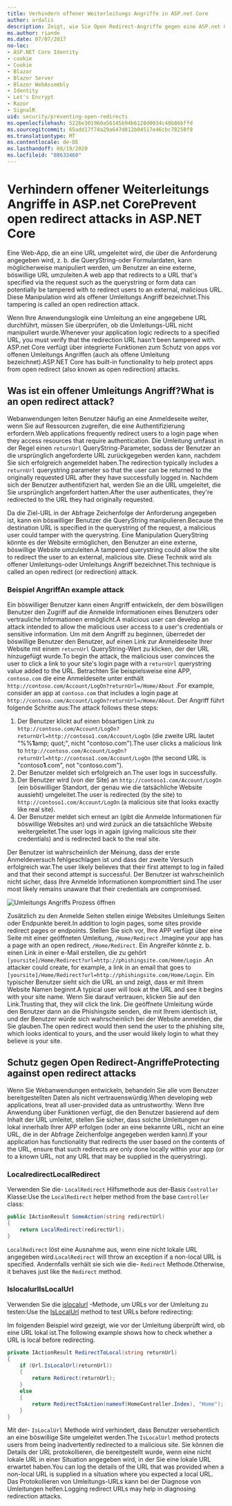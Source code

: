 ```yaml
---
title: Verhindern offener Weiterleitungs Angriffe in ASP.net Core
author: ardalis
description: Zeigt, wie Sie Open Redirect-Angriffe gegen eine ASP.net Core-App verhindern können.
ms.author: riande
ms.date: 07/07/2017
no-loc:
- ASP.NET Core Identity
- cookie
- Cookie
- Blazor
- Blazor Server
- Blazor WebAssembly
- Identity
- Let's Encrypt
- Razor
- SignalR
uid: security/preventing-open-redirects
ms.openlocfilehash: 5226e301960a56145b94b6128d0034c40b86bffd
ms.sourcegitcommit: 65add17f74a29a647d812b04517e46cbc78258f9
ms.translationtype: MT
ms.contentlocale: de-DE
ms.lasthandoff: 08/19/2020
ms.locfileid: "88633460"
---
```

# <a name="prevent-open-redirect-attacks-in-aspnet-core"></a><span data-ttu-id="c341a-103">Verhindern offener Weiterleitungs Angriffe in ASP.net Core</span><span class="sxs-lookup"><span data-stu-id="c341a-103">Prevent open redirect attacks in ASP.NET Core</span></span>

<span data-ttu-id="c341a-104">Eine Web-App, die an eine URL umgeleitet wird, die über die Anforderung angegeben wird, z. b. die QueryString-oder Formulardaten, kann möglicherweise manipuliert werden, um Benutzer an eine externe, böswillige URL umzuleiten.</span><span class="sxs-lookup"><span data-stu-id="c341a-104">A web app that redirects to a URL that's specified via the request such as the querystring or form data can potentially be tampered with to redirect users to an external, malicious URL.</span></span> <span data-ttu-id="c341a-105">Diese Manipulation wird als offener Umleitungs Angriff bezeichnet.</span><span class="sxs-lookup"><span data-stu-id="c341a-105">This tampering is called an open redirection attack.</span></span>

<span data-ttu-id="c341a-106">Wenn Ihre Anwendungslogik eine Umleitung an eine angegebene URL durchführt, müssen Sie überprüfen, ob die Umleitungs-URL nicht manipuliert wurde.</span><span class="sxs-lookup"><span data-stu-id="c341a-106">Whenever your application logic redirects to a specified URL, you must verify that the redirection URL hasn't been tampered with.</span></span> <span data-ttu-id="c341a-107">ASP.net Core verfügt über integrierte Funktionen zum Schutz von apps vor offenen Umleitungs Angriffen (auch als offene Umleitung bezeichnet).</span><span class="sxs-lookup"><span data-stu-id="c341a-107">ASP.NET Core has built-in functionality to help protect apps from open redirect (also known as open redirection) attacks.</span></span>

## <a name="what-is-an-open-redirect-attack"></a><span data-ttu-id="c341a-108">Was ist ein offener Umleitungs Angriff?</span><span class="sxs-lookup"><span data-stu-id="c341a-108">What is an open redirect attack?</span></span>

<span data-ttu-id="c341a-109">Webanwendungen leiten Benutzer häufig an eine Anmeldeseite weiter, wenn Sie auf Ressourcen zugreifen, die eine Authentifizierung erfordern.</span><span class="sxs-lookup"><span data-stu-id="c341a-109">Web applications frequently redirect users to a login page when they access resources that require authentication.</span></span> <span data-ttu-id="c341a-110">Die Umleitung umfasst in der Regel einen `returnUrl` QueryString-Parameter, sodass der Benutzer an die ursprünglich angeforderte URL zurückgegeben werden kann, nachdem Sie sich erfolgreich angemeldet haben.</span><span class="sxs-lookup"><span data-stu-id="c341a-110">The redirection typically includes a `returnUrl` querystring parameter so that the user can be returned to the originally requested URL after they have successfully logged in.</span></span> <span data-ttu-id="c341a-111">Nachdem sich der Benutzer authentifiziert hat, werden Sie an die URL umgeleitet, die Sie ursprünglich angefordert hatten.</span><span class="sxs-lookup"><span data-stu-id="c341a-111">After the user authenticates, they're redirected to the URL they had originally requested.</span></span>

<span data-ttu-id="c341a-112">Da die Ziel-URL in der Abfrage Zeichenfolge der Anforderung angegeben ist, kann ein böswilliger Benutzer die QueryString manipulieren.</span><span class="sxs-lookup"><span data-stu-id="c341a-112">Because the destination URL is specified in the querystring of the request, a malicious user could tamper with the querystring.</span></span> <span data-ttu-id="c341a-113">Eine Manipulation QueryString könnte es der Website ermöglichen, den Benutzer an eine externe, böswillige Website umzuleiten.</span><span class="sxs-lookup"><span data-stu-id="c341a-113">A tampered querystring could allow the site to redirect the user to an external, malicious site.</span></span> <span data-ttu-id="c341a-114">Diese Technik wird als offener Umleitungs-oder Umleitungs Angriff bezeichnet.</span><span class="sxs-lookup"><span data-stu-id="c341a-114">This technique is called an open redirect (or redirection) attack.</span></span>

### <a name="an-example-attack"></a><span data-ttu-id="c341a-115">Beispiel Angriff</span><span class="sxs-lookup"><span data-stu-id="c341a-115">An example attack</span></span>

<span data-ttu-id="c341a-116">Ein böswilliger Benutzer kann einen Angriff entwickeln, der dem böswilligen Benutzer den Zugriff auf die Anmelde Informationen eines Benutzers oder vertrauliche Informationen ermöglicht.</span><span class="sxs-lookup"><span data-stu-id="c341a-116">A malicious user can develop an attack intended to allow the malicious user access to a user's credentials or sensitive information.</span></span> <span data-ttu-id="c341a-117">Um mit dem Angriff zu beginnen, überredet der böswillige Benutzer den Benutzer, auf einen Link zur Anmeldeseite Ihrer Website mit einem `returnUrl` QueryString-Wert zu klicken, der der URL hinzugefügt wurde.</span><span class="sxs-lookup"><span data-stu-id="c341a-117">To begin the attack, the malicious user convinces the user to click a link to your site's login page with a `returnUrl` querystring value added to the URL.</span></span> <span data-ttu-id="c341a-118">Betrachten Sie beispielsweise eine APP, `contoso.com` die eine Anmeldeseite unter enthält `http://contoso.com/Account/LogOn?returnUrl=/Home/About` .</span><span class="sxs-lookup"><span data-stu-id="c341a-118">For example, consider an app at `contoso.com` that includes a login page at `http://contoso.com/Account/LogOn?returnUrl=/Home/About`.</span></span> <span data-ttu-id="c341a-119">Der Angriff führt folgende Schritte aus:</span><span class="sxs-lookup"><span data-stu-id="c341a-119">The attack follows these steps:</span></span>

1. <span data-ttu-id="c341a-120">Der Benutzer klickt auf einen bösartigen Link zu `http://contoso.com/Account/LogOn?returnUrl=http://contoso1.com/Account/LogOn` (die zweite URL lautet "%%**1**amp; quot;", nicht "contoso.com").</span><span class="sxs-lookup"><span data-stu-id="c341a-120">The user clicks a malicious link to `http://contoso.com/Account/LogOn?returnUrl=http://contoso1.com/Account/LogOn` (the second URL is "contoso**1**.com", not "contoso.com").</span></span>
2. <span data-ttu-id="c341a-121">Der Benutzer meldet sich erfolgreich an.</span><span class="sxs-lookup"><span data-stu-id="c341a-121">The user logs in successfully.</span></span>
3. <span data-ttu-id="c341a-122">Der Benutzer wird (von der Site) an `http://contoso1.com/Account/LogOn` (ein böswilliger Standort, der genau wie die tatsächliche Website aussieht) umgeleitet.</span><span class="sxs-lookup"><span data-stu-id="c341a-122">The user is redirected (by the site) to `http://contoso1.com/Account/LogOn` (a malicious site that looks exactly like real site).</span></span>
4. <span data-ttu-id="c341a-123">Der Benutzer meldet sich erneut an (gibt die Anmelde Informationen für böswillige Websites an) und wird zurück an die tatsächliche Website weitergeleitet.</span><span class="sxs-lookup"><span data-stu-id="c341a-123">The user logs in again (giving malicious site their credentials) and is redirected back to the real site.</span></span>

<span data-ttu-id="c341a-124">Der Benutzer ist wahrscheinlich der Meinung, dass der erste Anmeldeversuch fehlgeschlagen ist und dass der zweite Versuch erfolgreich war.</span><span class="sxs-lookup"><span data-stu-id="c341a-124">The user likely believes that their first attempt to log in failed and that their second attempt is successful.</span></span> <span data-ttu-id="c341a-125">Der Benutzer ist wahrscheinlich nicht sicher, dass Ihre Anmelde Informationen kompromittiert sind.</span><span class="sxs-lookup"><span data-stu-id="c341a-125">The user most likely remains unaware that their credentials are compromised.</span></span>

![Umleitungs Angriffs Prozess öffnen](preventing-open-redirects/_static/open-redirection-attack-process.png)

<span data-ttu-id="c341a-127">Zusätzlich zu den Anmelde Seiten stellen einige Websites Umleitungs Seiten oder Endpunkte bereit.</span><span class="sxs-lookup"><span data-stu-id="c341a-127">In addition to login pages, some sites provide redirect pages or endpoints.</span></span> <span data-ttu-id="c341a-128">Stellen Sie sich vor, Ihre APP verfügt über eine Seite mit einer geöffneten Umleitung, `/Home/Redirect` .</span><span class="sxs-lookup"><span data-stu-id="c341a-128">Imagine your app has a page with an open redirect, `/Home/Redirect`.</span></span> <span data-ttu-id="c341a-129">Ein Angreifer könnte z. b. einen Link in einer e-Mail erstellen, die zu gehört `[yoursite]/Home/Redirect?url=http://phishingsite.com/Home/Login` .</span><span class="sxs-lookup"><span data-stu-id="c341a-129">An attacker could create, for example, a link in an email that goes to `[yoursite]/Home/Redirect?url=http://phishingsite.com/Home/Login`.</span></span> <span data-ttu-id="c341a-130">Ein typischer Benutzer sieht sich die URL an und zeigt, dass er mit Ihrem Website Namen beginnt.</span><span class="sxs-lookup"><span data-stu-id="c341a-130">A typical user will look at the URL and see it begins with your site name.</span></span> <span data-ttu-id="c341a-131">Wenn Sie darauf vertrauen, klicken Sie auf den Link.</span><span class="sxs-lookup"><span data-stu-id="c341a-131">Trusting that, they will click the link.</span></span> <span data-ttu-id="c341a-132">Die geöffnete Umleitung würde den Benutzer dann an die Phishingsite senden, die mit Ihrem identisch ist, und der Benutzer würde sich wahrscheinlich bei der Website anmelden, die Sie glauben.</span><span class="sxs-lookup"><span data-stu-id="c341a-132">The open redirect would then send the user to the phishing site, which looks identical to yours, and the user would likely login to what they believe is your site.</span></span>

## <a name="protecting-against-open-redirect-attacks"></a><span data-ttu-id="c341a-133">Schutz gegen Open Redirect-Angriffe</span><span class="sxs-lookup"><span data-stu-id="c341a-133">Protecting against open redirect attacks</span></span>

<span data-ttu-id="c341a-134">Wenn Sie Webanwendungen entwickeln, behandeln Sie alle vom Benutzer bereitgestellten Daten als nicht vertrauenswürdig.</span><span class="sxs-lookup"><span data-stu-id="c341a-134">When developing web applications, treat all user-provided data as untrustworthy.</span></span> <span data-ttu-id="c341a-135">Wenn Ihre Anwendung über Funktionen verfügt, die den Benutzer basierend auf dem Inhalt der URL umleitet, stellen Sie sicher, dass solche Umleitungen nur lokal innerhalb Ihrer APP erfolgen (oder an eine bekannte URL, nicht an eine URL, die in der Abfrage Zeichenfolge angegeben werden kann).</span><span class="sxs-lookup"><span data-stu-id="c341a-135">If your application has functionality that redirects the user based on the contents of the URL,  ensure that such redirects are only done locally within your app (or to a known URL, not any URL that may be supplied in the querystring).</span></span>

### <a name="localredirect"></a><span data-ttu-id="c341a-136">Localredirect</span><span class="sxs-lookup"><span data-stu-id="c341a-136">LocalRedirect</span></span>

<span data-ttu-id="c341a-137">Verwenden Sie die- `LocalRedirect` Hilfsmethode aus der-Basis `Controller` Klasse:</span><span class="sxs-lookup"><span data-stu-id="c341a-137">Use the `LocalRedirect` helper method from the base `Controller` class:</span></span>

```csharp
public IActionResult SomeAction(string redirectUrl)
{
    return LocalRedirect(redirectUrl);
}
```

<span data-ttu-id="c341a-138">`LocalRedirect` löst eine Ausnahme aus, wenn eine nicht lokale URL angegeben wird.</span><span class="sxs-lookup"><span data-stu-id="c341a-138">`LocalRedirect` will throw an exception if a non-local URL is specified.</span></span> <span data-ttu-id="c341a-139">Andernfalls verhält sie sich wie die- `Redirect` Methode.</span><span class="sxs-lookup"><span data-stu-id="c341a-139">Otherwise, it behaves just like the `Redirect` method.</span></span>

### <a name="islocalurl"></a><span data-ttu-id="c341a-140">Islocalurl</span><span class="sxs-lookup"><span data-stu-id="c341a-140">IsLocalUrl</span></span>

<span data-ttu-id="c341a-141">Verwenden Sie die [islocalurl](/dotnet/api/Microsoft.AspNetCore.Mvc.IUrlHelper.islocalurl#Microsoft_AspNetCore_Mvc_IUrlHelper_IsLocalUrl_System_String_) -Methode, um URLs vor der Umleitung zu testen:</span><span class="sxs-lookup"><span data-stu-id="c341a-141">Use the [IsLocalUrl](/dotnet/api/Microsoft.AspNetCore.Mvc.IUrlHelper.islocalurl#Microsoft_AspNetCore_Mvc_IUrlHelper_IsLocalUrl_System_String_) method to test URLs before redirecting:</span></span>

<span data-ttu-id="c341a-142">Im folgenden Beispiel wird gezeigt, wie vor der Umleitung überprüft wird, ob eine URL lokal ist.</span><span class="sxs-lookup"><span data-stu-id="c341a-142">The following example shows how to check whether a URL is local before redirecting.</span></span>

```csharp
private IActionResult RedirectToLocal(string returnUrl)
{
    if (Url.IsLocalUrl(returnUrl))
    {
        return Redirect(returnUrl);
    }
    else
    {
        return RedirectToAction(nameof(HomeController.Index), "Home");
    }
}
```

<span data-ttu-id="c341a-143">Mit der- `IsLocalUrl` Methode wird verhindert, dass Benutzer versehentlich an eine böswillige Site umgeleitet werden.</span><span class="sxs-lookup"><span data-stu-id="c341a-143">The `IsLocalUrl` method protects users from being inadvertently redirected to a malicious site.</span></span> <span data-ttu-id="c341a-144">Sie können die Details der URL protokollieren, die bereitgestellt wurde, wenn eine nicht lokale URL in einer Situation angegeben wird, in der Sie eine lokale URL erwartet haben.</span><span class="sxs-lookup"><span data-stu-id="c341a-144">You can log the details of the URL that was provided when a non-local URL is supplied in a situation where you expected a local URL.</span></span> <span data-ttu-id="c341a-145">Das Protokollieren von Umleitungs-URLs kann bei der Diagnose von Umleitungen helfen.</span><span class="sxs-lookup"><span data-stu-id="c341a-145">Logging redirect URLs may help in diagnosing redirection attacks.</span></span>
